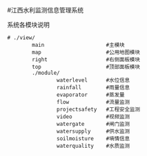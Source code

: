 #江西水利监测信息管理系统

系统各模块说明
    
    # ./view/
            main                    #主模块
            map                     #公用地图模块
            right                   #右侧面板模块
            top                     #顶部面板模块
            ./module/
                    waterlevel      #水位信息
                    rainfall        #雨量信息
                    evaporator      #蒸发量
                    flow            #流量监测
                    projectsafety   #工程安全监测
                    video           #视频监测
                    watergate       #闸门监测
                    watersupply     #供水监测
                    soilmoisture    #墒情信息
                    waterquality    #水质监测
        
        

